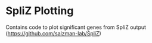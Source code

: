 # SpliZ Plotting

Contains code to plot significant genes from SpliZ output (https://github.com/salzman-lab/SpliZ)
